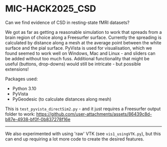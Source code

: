 # MIC-HACK2025_CSD
Can we find evidence of CSD in resting-state fMRI datasets?

We got as far as getting a reasonable simulation to work that spreads from a brain region of choice along a Freesurfer surface. Currently the spreading is calculated by distance along a mesh at the average point between the white surface and the pial surface. PyVista is used for visualisation, which we found seemed to work well on Windows, Mac and Linux - and sliders can be added without too much fuss. Additional functionality that might be useful (buttons, drop-downs) would still be intricate - but possible extensions!

Packages used:
- Python 3.10
- PyVista
- PyGeodesic (to calculate distances along mesh)

This is `test_pyvista_directSim2.py` - and it just requires a Freesurfer output folder to work:
https://github.com/user-attachments/assets/86439c8d-b87e-4938-bf0f-0b837278f16e

***

We also experimented with using 'raw' VTK (see `vis1_usingVTK.py`), but this can end up requiring a lot more code to create the desired features.
